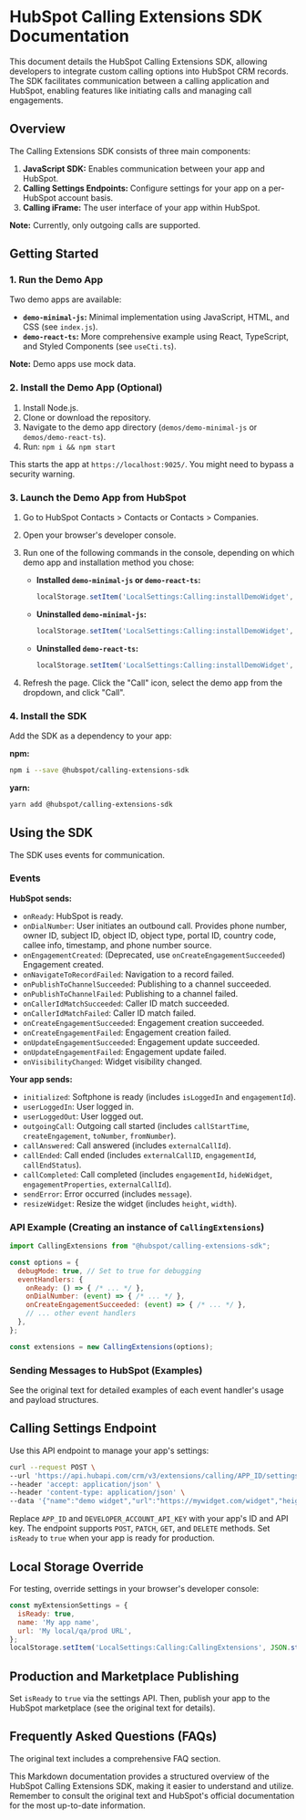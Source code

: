 # HubSpot Calling Extensions SDK Documentation

This document details the HubSpot Calling Extensions SDK, allowing developers to integrate custom calling options into HubSpot CRM records.  The SDK facilitates communication between a calling application and HubSpot, enabling features like initiating calls and managing call engagements.

## Overview

The Calling Extensions SDK consists of three main components:

1. **JavaScript SDK:** Enables communication between your app and HubSpot.
2. **Calling Settings Endpoints:** Configure settings for your app on a per-HubSpot account basis.
3. **Calling iFrame:** The user interface of your app within HubSpot.


**Note:** Currently, only outgoing calls are supported.

## Getting Started

### 1. Run the Demo App

Two demo apps are available:

* **`demo-minimal-js`:** Minimal implementation using JavaScript, HTML, and CSS (see `index.js`).
* **`demo-react-ts`:**  More comprehensive example using React, TypeScript, and Styled Components (see `useCti.ts`).

**Note:** Demo apps use mock data.


### 2. Install the Demo App (Optional)

1. Install Node.js.
2. Clone or download the repository.
3. Navigate to the demo app directory (`demos/demo-minimal-js` or `demos/demo-react-ts`).
4. Run: `npm i && npm start`

This starts the app at `https://localhost:9025/`. You might need to bypass a security warning.


### 3. Launch the Demo App from HubSpot

1. Go to HubSpot Contacts > Contacts or Contacts > Companies.
2. Open your browser's developer console.
3. Run one of the following commands in the console, depending on which demo app and installation method you chose:

   * **Installed `demo-minimal-js` or `demo-react-ts`:**
     ```javascript
     localStorage.setItem('LocalSettings:Calling:installDemoWidget', 'local');
     ```
   * **Uninstalled `demo-minimal-js`:**
     ```javascript
     localStorage.setItem('LocalSettings:Calling:installDemoWidget', 'app:js');
     ```
   * **Uninstalled `demo-react-ts`:**
     ```javascript
     localStorage.setItem('LocalSettings:Calling:installDemoWidget', 'app');
     ```
4. Refresh the page. Click the "Call" icon, select the demo app from the dropdown, and click "Call".


### 4. Install the SDK

Add the SDK as a dependency to your app:

**npm:**

```bash
npm i --save @hubspot/calling-extensions-sdk
```

**yarn:**

```bash
yarn add @hubspot/calling-extensions-sdk
```


## Using the SDK

The SDK uses events for communication.

### Events

**HubSpot sends:**

* `onReady`: HubSpot is ready.
* `onDialNumber`: User initiates an outbound call.  Provides phone number, owner ID, subject ID, object ID, object type, portal ID, country code, callee info, timestamp, and phone number source.
* `onEngagementCreated`: (Deprecated, use `onCreateEngagementSucceeded`) Engagement created.
* `onNavigateToRecordFailed`: Navigation to a record failed.
* `onPublishToChannelSucceeded`: Publishing to a channel succeeded.
* `onPublishToChannelFailed`: Publishing to a channel failed.
* `onCallerIdMatchSucceeded`: Caller ID match succeeded.
* `onCallerIdMatchFailed`: Caller ID match failed.
* `onCreateEngagementSucceeded`: Engagement creation succeeded.
* `onCreateEngagementFailed`: Engagement creation failed.
* `onUpdateEngagementSucceeded`: Engagement update succeeded.
* `onUpdateEngagementFailed`: Engagement update failed.
* `onVisibilityChanged`: Widget visibility changed.

**Your app sends:**

* `initialized`: Softphone is ready (includes `isLoggedIn` and `engagementId`).
* `userLoggedIn`: User logged in.
* `userLoggedOut`: User logged out.
* `outgoingCall`: Outgoing call started (includes `callStartTime`, `createEngagement`, `toNumber`, `fromNumber`).
* `callAnswered`: Call answered (includes `externalCallId`).
* `callEnded`: Call ended (includes `externalCallID`, `engagementId`, `callEndStatus`).
* `callCompleted`: Call completed (includes `engagementId`, `hideWidget`, `engagementProperties`, `externalCallId`).
* `sendError`: Error occurred (includes `message`).
* `resizeWidget`: Resize the widget (includes `height`, `width`).


### API Example (Creating an instance of `CallingExtensions`)

```javascript
import CallingExtensions from "@hubspot/calling-extensions-sdk";

const options = {
  debugMode: true, // Set to true for debugging
  eventHandlers: {
    onReady: () => { /* ... */ },
    onDialNumber: (event) => { /* ... */ },
    onCreateEngagementSucceeded: (event) => { /* ... */ },
    // ... other event handlers
  },
};

const extensions = new CallingExtensions(options);
```

### Sending Messages to HubSpot (Examples)

See the original text for detailed examples of each event handler's usage and payload structures.


## Calling Settings Endpoint

Use this API endpoint to manage your app's settings:

```bash
curl --request POST \
--url 'https://api.hubapi.com/crm/v3/extensions/calling/APP_ID/settings?hapikey=DEVELOPER_ACCOUNT_API_KEY' \
--header 'accept: application/json' \
--header 'content-type: application/json' \
--data '{"name":"demo widget","url":"https://mywidget.com/widget","height":600,"width":400,"isReady":false}'
```

Replace `APP_ID` and `DEVELOPER_ACCOUNT_API_KEY` with your app's ID and API key.  The endpoint supports `POST`, `PATCH`, `GET`, and `DELETE` methods.  Set `isReady` to `true` when your app is ready for production.


## Local Storage Override

For testing, override settings in your browser's developer console:

```javascript
const myExtensionSettings = {
  isReady: true,
  name: 'My app name',
  url: 'My local/qa/prod URL',
};
localStorage.setItem('LocalSettings:Calling:CallingExtensions', JSON.stringify(myExtensionSettings));
```


## Production and Marketplace Publishing

Set `isReady` to `true` via the settings API.  Then, publish your app to the HubSpot marketplace (see the original text for details).


## Frequently Asked Questions (FAQs)

The original text includes a comprehensive FAQ section.


This Markdown documentation provides a structured overview of the HubSpot Calling Extensions SDK, making it easier to understand and utilize.  Remember to consult the original text and HubSpot's official documentation for the most up-to-date information.
